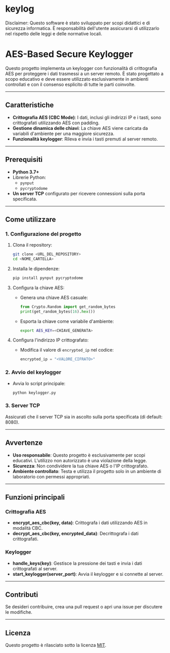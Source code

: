 # keylog


Disclaimer: 
Questo software è stato sviluppato per scopi didattici e di sicurezza informatica. È responsabilità dell'utente assicurarsi di utilizzarlo nel rispetto delle leggi e delle normative locali.

# AES-Based Secure Keylogger

Questo progetto implementa un keylogger con funzionalità di crittografia AES per proteggere i dati trasmessi a un server remoto. È stato progettato a scopo educativo e deve essere utilizzato esclusivamente in ambienti controllati e con il consenso esplicito di tutte le parti coinvolte.

---

## **Caratteristiche**

- **Crittografia AES (CBC Mode)**: I dati, inclusi gli indirizzi IP e i tasti, sono crittografati utilizzando AES con padding.
- **Gestione dinamica delle chiavi**: La chiave AES viene caricata da variabili d'ambiente per una maggiore sicurezza.
- **Funzionalità keylogger**: Rileva e invia i tasti premuti al server remoto.

---

## **Prerequisiti**

- **Python 3.7+**
- Librerie Python:
  - `pynput`
  - `pycryptodome`
- **Un server TCP** configurato per ricevere connessioni sulla porta specificata.

---

## **Come utilizzare**

### **1. Configurazione del progetto**
1. Clona il repository:
    ```bash
    git clone <URL_DEL_REPOSITORY>
    cd <NOME_CARTELLA>
    ```
2. Installa le dipendenze:
    ```bash
    pip install pynput pycryptodome
    ```

3. Configura la chiave AES:
    - Genera una chiave AES casuale:
        ```python
        from Crypto.Random import get_random_bytes
        print(get_random_bytes(16).hex())
        ```
    - Esporta la chiave come variabile d'ambiente:
        ```bash
        export AES_KEY=<CHIAVE_GENERATA>
        ```

4. Configura l'indirizzo IP crittografato:
    - Modifica il valore di `encrypted_ip` nel codice:
        ```python
        encrypted_ip = "<VALORE_CIFRATO>"
        ```

### **2. Avvio del keylogger**
- Avvia lo script principale:
    ```bash
    python keylogger.py
    ```

### **3. Server TCP**
Assicurati che il server TCP sia in ascolto sulla porta specificata (di default: 8080).

---

## **Avvertenze**

- **Uso responsabile**: Questo progetto è esclusivamente per scopi educativi. L'utilizzo non autorizzato è una violazione della legge.
- **Sicurezza**: Non condividere la tua chiave AES o l'IP crittografato.
- **Ambiente controllato**: Testa e utilizza il progetto solo in un ambiente di laboratorio con permessi appropriati.

---

## **Funzioni principali**

### **Crittografia AES**
- **encrypt_aes_cbc(key, data)**: Crittografa i dati utilizzando AES in modalità CBC.
- **decrypt_aes_cbc(key, encrypted_data)**: Decrittografa i dati crittografati.

### **Keylogger**
- **handle_keys(key)**: Gestisce la pressione dei tasti e invia i dati crittografati al server.
- **start_keylogger(server_port)**: Avvia il keylogger e si connette al server.

---

## **Contributi**

Se desideri contribuire, crea una pull request o apri una issue per discutere le modifiche.

---

## **Licenza**

Questo progetto è rilasciato sotto la licenza [MIT](LICENSE).
